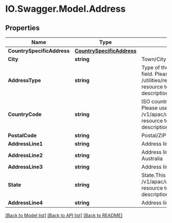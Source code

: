 # IO.Swagger.Model.Address
## Properties

Name | Type | Description | Notes
------------ | ------------- | ------------- | -------------
**CountrySpecificAddress** | [**CountrySpecificAddress**](CountrySpecificAddress.md) |  | [optional] 
**City** | **string** | Town/City | [optional] 
**AddressType** | **string** | Type of the address. This is a reference data field. Please use /utilities/referenceData/{addressType} resource to get valid values of this field with descriptions. | 
**CountryCode** | **string** | ISO country code. This is a reference data field. Please use /v1/apac/utilities/referenceData/{country} resource to get valid value of this field with description. | [optional] 
**PostalCode** | **string** | Postal/ZIP code | [optional] 
**AddressLine1** | **string** | Address line 1 | [optional] 
**AddressLine2** | **string** | Address line 2. It is the unit number for Australia | [optional] 
**AddressLine3** | **string** | Address line 3. | [optional] 
**State** | **string** | State.This is a reference data field. Please use /v1/apac/utilities/referenceData/{addressState} resource to get valid value of this field with description. | [optional] 
**AddressLine4** | **string** | Address line 4. | [optional] 

[[Back to Model list]](../README.md#documentation-for-models) [[Back to API list]](../README.md#documentation-for-api-endpoints) [[Back to README]](../README.md)

